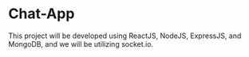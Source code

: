 # Chat-App
This project will be developed using ReactJS, NodeJS, ExpressJS, and MongoDB, and we will be utilizing socket.io.
